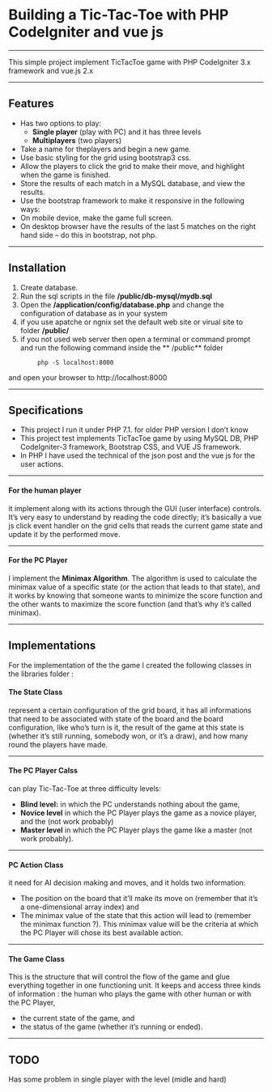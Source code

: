# Building a Tic-Tac-Toe with  PHP CodeIgniter and vue js
---
This simple project implement TicTacToe game with PHP CodeIgniter 3.x framework and vue.js 2.x

---
## Features
* Has two options to play:
	* **Single player** (play with PC) and it has three levels 
	* **Multiplayers** (two players)
* Take a name for theplayers and begin a new game.
* Use basic styling for the grid using bootstrap3 css.
* Allow the players to click the grid to make their move, and highlight when the game is finished.
* Store the results of each match in a MySQL database, and view the results.
* Use the bootstrap framework to make it responsive in the following ways:
* On mobile device, make the game full screen.
* On desktop browser have the results of the last 5 matches on the right hand side – do this in bootstrap, not php.

---------------------------------------------
## Installation

1. Create database.
2. Run the sql scripts in the file  **/public/db-mysql/mydb.sql** 
3. Open the **/application/config/database.php**  and change the configuration of database as in your system
4. if you use apatche or ngnix set the default web site or virual site to folder **/public/**
5. if you not used web server then open a terminal or command prompt and run the following command inside the ** /public** folder 

```
		php -S localhost:8000
```

and open your browser to http://localhost:8000

--------------------------------------------
## Specifications

* This project I run it under PHP 7.1.  for older PHP version I don’t know
* This project test implements TicTacToe game by using MySQL DB, PHP CodeIgniter-3 framework, Bootstrap CSS, and VUE JS framework.
* In PHP I have used the technical of the json post and the vue js for the user actions.

-------------------------------------------------

#### For the human player
it implement along with its actions through the GUI (user interface) controls. It’s very easy to understand by reading the code directly; it’s basically a vue js  click event handler on the grid cells that reads the current game state and update it by the performed move.

-------------------------------------------------
#### For the PC Player
I implement the **Minimax Algorithm**. The algorithm is used to calculate the minimax value of a specific state (or the action that leads to that state), and it works by knowing that someone wants to minimize the score function and the other wants to maximize the score function (and that’s why it’s called minimax).

---------------------------------------------

## Implementations

For the implementation of the the game I created the following classes in the libraries folder :



#### The State Class
represent a certain configuration of the grid board, it has all informations that need to be associated with state of the board and the board configuration, like who’s turn is it, the result of the game at this state is (whether it’s still running, somebody won, or it’s a draw), and how many round the players have made.


-------------------------------------------------
#### The PC Player Calss

can play Tic-Tac-Toe at three difficulty levels: 

- **Blind level:** in which the PC understands nothing about the game, 
- **Novice level** in which the PC Player plays the game as a novice player, and the (not work probably) 
- **Master level** in which the PC Player plays the game like a master (not work probably).


-------------------------------------------------
#### PC Action Class
it need for AI decision making and moves, and it holds two information:

- The position on the board that it’ll make its move on (remember that it’s a one-dimensional array index) and 
- The minimax value of the state that this action will lead to (remember the minimax function ?). This minimax value will be the criteria at which the PC Player will chose its best available action. 

-------------------------------------------------
#### The Game Class
This is the structure that will control the flow of the game and glue everything together in one functioning unit. It keeps and access three kinds of information : the human who plays the game with other human or with the PC Player, 

- the current state of the game, and 
- the status of the game (whether it’s running or ended).

---------------------------------------------

## TODO
Has some problem in single player with the level (midle and hard)


